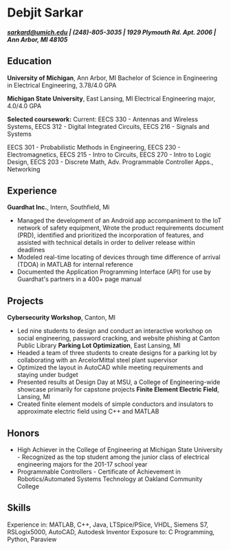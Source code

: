 # Debjit Sarkar
##### sarkard@umich.edu | (248)-805-3035 | 1929 Plymouth Rd. Apt. 2006 | Ann Arbor, MI 48105

## Education
**University of Michigan**, Ann Arbor, MI
Bachelor of Science in Engineering in Electrical Engineering, 3.78/4.0 GPA

**Michigan State University**, East Lansing, MI
Electrical Engineering major, 4.0/4.0 GPA

**Selected coursework:**
Current: EECS 330 - Antennas and Wireless Systems, EECS 312 - Digital Integrated Circuits, EECS 216 - Signals and Systems

EECS 301 - Probabilistic Methods in Engineering, EECS 230 - Electromagnetics, EECS 215 - Intro to Circuits, EECS 270 - Intro to Logic Design, EECS 203 - Discrete Math, Adv. Programmable Controller Apps., Networking

## Experience
**Guardhat Inc.**, Intern, Southfield, Mi
* Managed the development of an Android app accompaniment to the IoT network of safety equipment, Wrote the product requirements document (PRD), identified and prioritized the incorporation of features, and assisted with technical details in order to deliver release within deadlines
* Modeled real-time locating of devices through time difference of arrival (TDOA) in MATLAB for internal reference
* Documented the Application Programming Interface (API) for use by Guardhat's partners in a 400+ page manual

## Projects
**Cybersecurity Workshop**, Canton, MI
* Led nine students to design and conduct an interactive workshop on social engineering, password cracking, and website phishing at Canton Public Library
**Parking Lot Optimization**, East Lansing, MI
* Headed a team of three students to create designs for a parking lot by collaborating with an ArcelorMittal steel plant supervisor
* Optimized the layout in AutoCAD while meeting requirements and staying under budget
* Presented results at Design Day at MSU, a College of Engineering-wide showcase primarily for capstone projects
**Finite Element Electric Field**, Lansing, MI
* Created finite element models of simple conductors and insulators to approximate electric field using C++ and MATLAB

## Honors
* High Achiever in the College of Engineering at Michigan State University - Recognized as the top student among the junior class of electrical engineering majors for the 201-17 school year
* Programmable Controllers - Certificate of Achievement in Robotics/Automated Systems Technology at Oakland Community College

## Skills
Experience in: MATLAB, C++, Java, LTSpice/PSice, VHDL, Siemens S7, RSLogix5000, AutoCAD, Autodesk Inventor
Exposure to: C Programming, Python, Paraview
